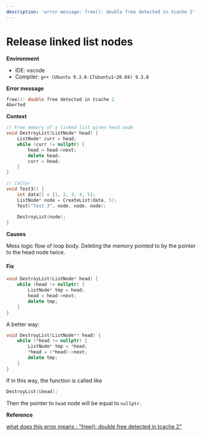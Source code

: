 ```yaml
---
description: 'error message: free(): double free detected in tcache 2'
---
```


# Release linked list nodes

**Environment**

* IDE: vscode
* Compiler: `g++ (Ubuntu 9.3.0-17ubuntu1~20.04) 9.3.0`

**Error message**

```cpp
free(): double free detected in tcache 2
Aborted
```

**Context**

```cpp
// Free memory of a linked list given head node
void DestroyList(ListNode* head) {
    ListNode* curr = head;
    while (curr != nullptr) {
        head = head->next;
        delete head;
        curr = head;
    }
}
```

```cpp
// Caller
void Test3() {
    int data[] = {1, 2, 3, 4, 5};
    ListNode* node = CreateList(data, 5);
    Test("Test 3", node, node, node);
    
    DestroyList(node);
}
```

**Causes**

Mess logic flow of loop body. Deleting the memory pointed to by the pointer to the head node twice.

#### Fix

```cpp
void DestroyList(ListNode* head) {
    while (head != nullptr) {
        ListNode* tmp = head;
        head = head->next;
        delete tmp;
    }
}
```

A better way:

```cpp
void DestroyList(ListNode** head) {
    while (*head != nullptr) {
        ListNode* tmp = *head;
        *head = (*head)->next;
        delete tmp;
    }
}
```

If in this way, the function is called like

```cpp
DestroyList(&head);
```

Then the pointer to `head` node will be equal to `nullptr`.

**Reference**

[what does this error means : "free(): double free detected in tcache 2"](https://stackoverflow.com/questions/67359233/what-does-this-error-means-free-double-free-detected-in-tcache-2)
